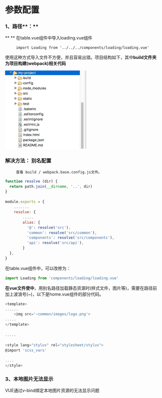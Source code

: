 # 参数配置

### 1、路径**：**

**      **   在table.vue组件中导入loading.vue组件

```
     import Loading from '../../../components/loading/loading.vue'
```

使用这种方式导入文件不方便，并且容易出错。项目结构如下，其中**build文件夹为项目构建\(webpack\)相关代码**

![](/assets/import.png)

### 解决方法： 别名配置

```
     查看 build / webpack.base.config.js文件。
```

```js
function resolve (dir) {
  return path.join(__dirname, '..', dir)
}

module.exports = {
    .......
    resolve: {
        .....
        alias: {
          '@': resolve('src'),
          'common': resolve('src/common'),
          'components': resolve('src/components'),
          'api': resolve('src/api'),
        }
  },  
}
```

在table.vue组件中，可以改修为：

```js
import Loading from 'components/loading/loading.vue'
```

**在vue文件使中**，用别名路径加载静态资源时\(样式文件，图片等\)，需要在路径前加上波浪号\(~\)，以下是home.vue组件的部分代码。

```js
<template>
......
    <img src='~common/images/logo.png'>
.....
</template>

.....

<style lang="stylus" rel="stylesheet/stylus"> 
@import 'scss_vars'

....
</style>
```

### 3、本地图片无法显示

VUE通过v-bind绑定本地图片资源的无法显示问题

